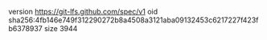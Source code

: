 version https://git-lfs.github.com/spec/v1
oid sha256:4fb146e749f312290272b8a4508a3121aba09132453c6217227f423fb6378937
size 3944
